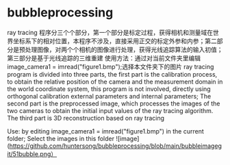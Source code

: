 # bubbleprocessing
ray tracing 程序分三个个部分，第一个部分是标定过程，获得相机和测量域在世界坐标系下的相对位置，本程序不涉及，直接采用正交的标定外参和内参；第二部分是预处理图像，对两个个相机的图像进行处理，获得光线追踪算法的输入初值；第三部分是基于光线追踪的三维重建 
使用方法：通过对当前文件夹里编辑image_camera1 = imread("figure1.bmp");选择本文件夹下的图片
ray tracing program is divided into three parts, the first part is the calibration process, to obtain the relative position of the camera and the measurement domain in the world coordinate system, this program is not involved, directly using orthogonal calibration external parameters and internal parameters; The second part is the preprocessed image, which processes the images of the two cameras to obtain the initial input values of the ray tracing algorithm. The third part is 3D reconstruction based on ray tracing

Use: by editing image_camera1 = imread("figure1.bmp") in the current folder; Select the images in this folder
![image](https://github.com/huntersong/bubbleprocessing/blob/main/bubbleimagegit/51bubble.png）

